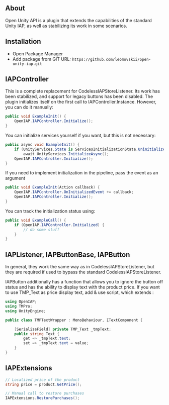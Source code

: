 ## About

Open Unity API is a plugin that extends the capabilities of the standard Unity IAP, as well as stabilizing its work in some scenarios.

## Installation

- Open Package Manager
- Add package from GIT URL:
  `https://github.com/leomovskii/open-unity-iap.git`

## IAPController

This is a complete replacement for CodelessIAPStoreListener. Its work has been stabilized, and support for legacy buttons has been disabled. The plugin initializes itself on the first call to IAPController.Instance. However, you can do it manually:

```csharp
public void ExampleInit() {
	OpenIAP.IAPController.Initialize();
}
```

You can initialize services yourself if you want, but this is not necessary:

```csharp
public async void ExampleInit() {
	if (UnityServices.State is ServicesInitializationState.Uninitialized)
		await UnityServices.InitializeAsync();
	OpenIAP.IAPController.Initialize();
}
```

If you need to implement initialization in the pipeline, pass the event as an argument

```csharp
public void ExampleInit(Action callback) {
	OpenIAP.IAPController.OnInitializedEvent += callback;
	OpenIAP.IAPController.Initialize();
}
```

You can track the initialization status using:

```csharp
public void ExampleCall() {
	if (OpenIAP.IAPController.Initialized) {
		// do some stuff
	}
}
```

## IAPListener, IAPButtonBase, IAPButton

In general, they work the same way as in CodelessIAPStoreListener, but they are required if used to bypass the standard CodelessIAPStoreListener.

IAPButton additionally has a function that allows you to ignore the button off status and has the ability to display text with the product price.
If you want to use TMP_Text as price display text, add & use script, which extends :

```csharp
using OpenIAP;
using TMPro;
using UnityEngine;

public class TMPTextWrapper : MonoBehaviour, ITextComponent {

	[SerializeField] private TMP_Text _tmpText;
	public string Text {
		get => _tmpText.text;
		set => _tmpText.text = value;
	}
}
```

## IAPExtensions

```csharp
// Localized price of the product
string price = product.GetPrice();

// Manual call to restore purchases
IAPExtensions.RestorePurchases();
```
